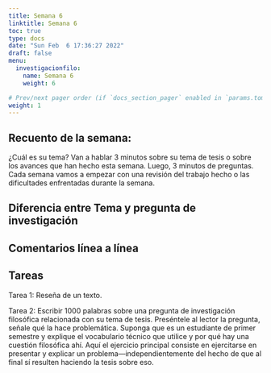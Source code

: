 ```yaml
---
title: Semana 6
linktitle: Semana 6
toc: true
type: docs
date: "Sun Feb  6 17:36:27 2022"
draft: false
menu:
  investigacionfilo:
    name: Semana 6
    weight: 6

# Prev/next pager order (if `docs_section_pager` enabled in `params.toml`)
weight: 1
---
```


## Recuento de la semana: 

¿Cuál es su tema? Van a hablar 3 minutos sobre su tema de tesis o sobre los avances que han hecho esta semana. Luego, 3 minutos de preguntas. Cada semana vamos a empezar con una revisión del trabajo hecho o las dificultades enfrentadas durante la semana.

  
## Diferencia entre Tema y pregunta de investigación
  
  
## Comentarios línea a línea



## Tareas  

Tarea 1: Reseña de un texto.
  
Tarea 2: Escribir 1000 palabras sobre una pregunta de investigación filosófica relacionada con su tema de tesis. Preséntele al lector la pregunta, señale qué la hace problemática. Suponga que es un estudiante de primer semestre y explique el vocabulario técnico que utilice y por qué hay una cuestión filosófica ahí.  Aquí el ejercicio principal consiste en ejercitarse en presentar y explicar un problema—independientemente del hecho de que al final sí resulten haciendo la tesis sobre eso.

 

